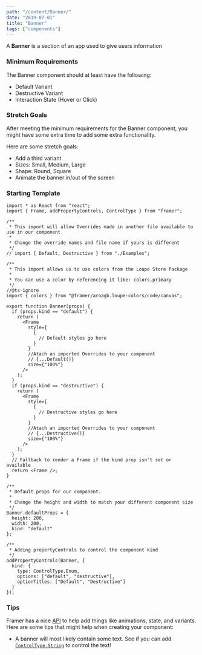 ```yaml
---
path: "/content/Banner/"
date: "2019-07-01"
title: "Banner"
tags: ["components"]
---
```


A **Banner** is a section of an app used to give users information

### Minimum Requirements

The Banner component should at least have the following:

- Default Variant
- Destructive Variant
- Interaction State (Hover or Click)

### Stretch Goals

After meeting the minimum requirements for the Banner component, you might have some extra time to add some extra functionality.

Here are some stretch goals:

- Add a third variant
- Sizes: Small, Medium, Large
- Shape: Round, Square
- Animate the banner in/out of the screen

### Starting Template

```tsx
import * as React from "react";
import { Frame, addPropertyControls, ControlType } from "framer";

/**
 * This import will allow Overrides made in another file available to use in our component
 *
 * Change the override names and file name if yours is different
 */
// import { Default, Destructive } from "./Examples";

/**
 * This import allows us to use colors from the Loupe Store Package
 *
 * You can use a color by referencing it like: colors.primary
 */
//@ts-ignore
import { colors } from "@framer/aroagb.loupe-colors/code/canvas";

export function Banner(props) {
  if (props.kind == "default") {
    return (
      <Frame
        style={
          {
            // Default styles go here
          }
        }
        //Atach an imported Overrides to your component
        // {...Default()}
        size={"100%"}
      />
    );
  }
  if (props.kind == "destructive") {
    return (
      <Frame
        style={
          {
            // Destructive styles go here
          }
        }
        //Atach an imported Overrides to your component
        // {...Destructive()}
        size={"100%"}
      />
    );
  }
  // Fallback to render a Frame if the kind prop isn't set or available
  return <Frame />;
}

/**
 * Default props for our component.
 *
 * Change the height and width to match your different component size
 */
Banner.defaultProps = {
  height: 200,
  width: 200,
  kind: "default"
};

/**
 * Adding propertyControls to control the component kind
 */
addPropertyControls(Banner, {
  kind: {
    type: ControlType.Enum,
    options: ["default", "destructive"],
    optionTitles: ["Default", "Destructive"]
  }
});
```

### Tips

Framer has a nice [API](https://www.framer.com/api/) to help add things like animations, state, and variants. Here are some tips that might help when creating your component:

- A banner will most likely contain some text. See if you can add [`ControlType.String`](https://www.framer.com/api/property-controls/#string) to control the text!
